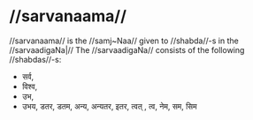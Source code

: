 # //sarvanaama//

//sarvanaama// is the //samj~Naa// given to //shabda//-s in the //sarvaadigaNa|// The //sarvaadigaNa// consists of the following //shabdas//-s:

- सर्व, 
- विश्व, 
- उभ, 
- उभय, डतर, डतम, अन्य, अन्यतर, इतर, त्वत् , त्व, नेम, सम, सिम
<!--stackedit_data:
eyJoaXN0b3J5IjpbLTE5NjM2OTIyNTEsMTM3Nzk1NTg1NywtMT
Q4NTUwNjY5MSw4OTQyMjM0MTUsOTAzODM2OTA0LC0xNjc5NzI0
ODQwXX0=
-->